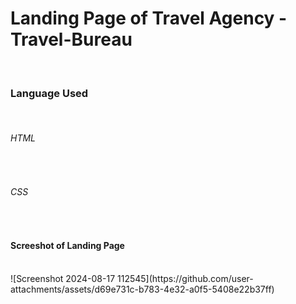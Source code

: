 <h1>Landing Page of Travel Agency - <b>Travel-Bureau</b></h1><br>
<h3>Language Used</h3><br>
<h6>HTML</h6><br>
<h6>CSS</h6><br>
<h4>Screeshot of Landing Page</h4><br>
![Screenshot 2024-08-17 112545](https://github.com/user-attachments/assets/d69e731c-b783-4e32-a0f5-5408e22b37ff)
